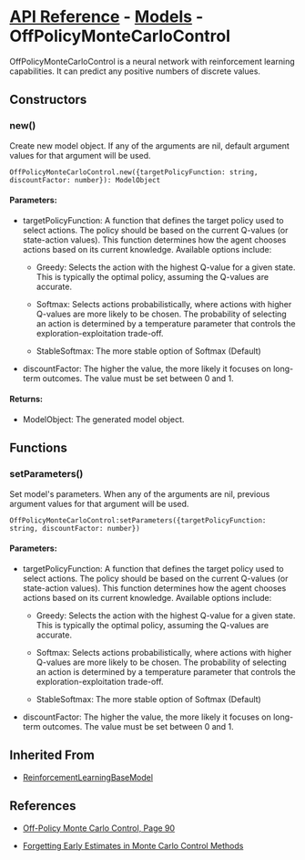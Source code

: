 # [API Reference](../../API.md) - [Models](../Models.md) - OffPolicyMonteCarloControl

OffPolicyMonteCarloControl is a neural network with reinforcement learning capabilities. It can predict any positive numbers of discrete values.

## Constructors

### new()

Create new model object. If any of the arguments are nil, default argument values for that argument will be used.

```
OffPolicyMonteCarloControl.new({targetPolicyFunction: string, discountFactor: number}): ModelObject
```

#### Parameters:

* targetPolicyFunction: A function that defines the target policy used to select actions. The policy should be based on the current Q-values (or state-action values). This function determines how the agent chooses actions based on its current knowledge. Available options include:

	* Greedy: Selects the action with the highest Q-value for a given state. This is typically the optimal policy, assuming the Q-values are accurate.

	* Softmax: Selects actions probabilistically, where actions with higher Q-values are more likely to be chosen. The probability of selecting an action is determined by a temperature parameter that controls the exploration-exploitation trade-off.

	* StableSoftmax: The more stable option of Softmax (Default)

* discountFactor: The higher the value, the more likely it focuses on long-term outcomes. The value must be set between 0 and 1.

#### Returns:

* ModelObject: The generated model object.

## Functions

### setParameters()

Set model's parameters. When any of the arguments are nil, previous argument values for that argument will be used.

```
OffPolicyMonteCarloControl:setParameters({targetPolicyFunction: string, discountFactor: number})
```

#### Parameters:

* targetPolicyFunction: A function that defines the target policy used to select actions. The policy should be based on the current Q-values (or state-action values). This function determines how the agent chooses actions based on its current knowledge. Available options include:

	* Greedy: Selects the action with the highest Q-value for a given state. This is typically the optimal policy, assuming the Q-values are accurate.

	* Softmax: Selects actions probabilistically, where actions with higher Q-values are more likely to be chosen. The probability of selecting an action is determined by a temperature parameter that controls the exploration-exploitation trade-off.

	* StableSoftmax: The more stable option of Softmax (Default)

* discountFactor: The higher the value, the more likely it focuses on long-term outcomes. The value must be set between 0 and 1.

## Inherited From

* [ReinforcementLearningBaseModel](ReinforcementLearningBaseModel.md)

## References

* [Off-Policy Monte Carlo Control, Page 90](http://incompleteideas.net/book/bookdraft2017nov5.pdf)

* [Forgetting Early Estimates in Monte Carlo Control Methods](https://ev.fe.uni-lj.si/3-2015/Vodopivec.pdf)

